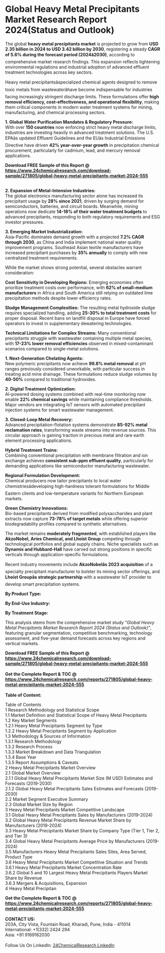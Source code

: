 <h1>Global Heavy Metal Precipitants Market Research Report 2024(Status and Outlook)</h1><p>The global <strong>heavy metal precipitants market</strong> is projected to grow from <strong>USD 2.35 billion in 2024 to USD 3.42 billion by 2030</strong>, registering a steady <strong>CAGR of 5.6% during the forecast period (2024â2030)</strong>, according to comprehensive market research findings. This expansion reflects tightening environmental regulations and industrial adoption of advanced effluent treatment technologies across key sectors.</p><p>Heavy metal precipitantsâspecialized chemical agents designed to remove toxic metals from wastewaterâhave become indispensable for industries facing increasingly stringent discharge limits. These formulations offer <strong>high removal efficiency, cost-effectiveness, and operational flexibility</strong>, making them critical components in modern water treatment systems for mining, manufacturing, and chemical processing sectors.</p><p><strong>1. Global Water Purification Mandates &amp; Regulatory Pressure:</strong><br>
With over <strong>150 countries</strong> now enforcing strict heavy metal discharge limits, industries are investing heavily in advanced treatment solutions. The U.S. EPAâs updated Effluent Guidelines and the EUâs Industrial Emissions Directive have driven <strong>42% year-over-year growth</strong> in precipitation chemical procurement, particularly for cadmium, lead, and mercury removal applications.</p><div><b>Download FREE Sample of this Report @ 
            <a href="https://www.24chemicalresearch.com/download-sample/271805/global-heavy-metal-precipitants-market-2024-555">
            https://www.24chemicalresearch.com/download-sample/271805/global-heavy-metal-precipitants-market-2024-555</a></b></div><br><p><strong>2. Expansion of Metal-Intensive Industries:</strong><br>
The global electronics manufacturing sector alone has increased its precipitant usage by <strong>28% since 2021</strong>, driven by surging demand for semiconductors, batteries, and circuit boards. Meanwhile, mining operations now dedicate <strong>14-18% of their water treatment budgets</strong> to advanced precipitants, responding to both regulatory requirements and ESG investor pressures.</p><p><strong>3. Emerging Market Industrialization:</strong><br>
Asia-Pacific dominates demand growth with a projected <strong>7.2% CAGR through 2030</strong>, as China and India implement national water quality improvement programs. Southeast Asian textile manufacturers have increased precipitant purchases by <strong>35% annually</strong> to comply with new centralized treatment requirements.</p><p>While the market shows strong potential, several obstacles warrant consideration:</p><p><strong>Cost Sensitivity in Developing Regions:</strong> Emerging economies often prioritize treatment costs over performance, with <strong>62% of small-medium manufacturers</strong> in Africa and South America still relying on outdated lime precipitation methods despite lower efficiency rates.</p><p><strong>Sludge Management Complexities:</strong> The resulting metal hydroxide sludge requires specialized handling, adding <strong>25-30% to total treatment costs</strong> for proper disposal. Recent bans on landfill disposal in Europe have forced operators to invest in supplementary dewatering technologies.</p><p><strong>Technical Limitations for Complex Streams:</strong> Many conventional precipitants struggle with wastewater containing multiple metal species, with <strong>17-23% lower removal efficiencies</strong> observed in mixed-contaminant scenarios compared to single-metal solutions.</p><p><strong>1. Next-Generation Chelating Agents:</strong><br>
New polymeric precipitants now achieve <strong>99.8% metal removal</strong> at pH ranges previously considered unworkable, with particular success in treating acid mine drainage. These formulations reduce sludge volumes by <strong>40-50%</strong> compared to traditional hydroxides.</p><p><strong>2. Digital Treatment Optimization:</strong><br>
AI-powered dosing systems combined with real-time monitoring now enable <strong>22% chemical savings</strong> while maintaining compliance thresholds. Major vendors are integrating IoT sensors with automated precipitant injection systems for smart wastewater management.</p><p><strong>3. Closed-Loop Metal Recovery:</strong><br>
Advanced precipitation-flotation systems demonstrate <strong>85-92% metal reclamation rates</strong>, transforming waste streams into revenue sources. This circular approach is gaining traction in precious metal and rare earth element processing applications.</p><p><strong>Hybrid Treatment Trains:</strong><br>
	Combining conventional precipitation with membrane filtration and ion exchange achieves <strong>consistent sub-ppm effluent quality</strong>, particularly for demanding applications like semiconductor manufacturing wastewater.</p><p><strong>Regional Formulation Development:</strong><br>
	Chemical producers now tailor precipitants to local water chemistriesâdeveloping high-hardness tolerant formulations for Middle Eastern clients and low-temperature variants for Northern European markets.</p><p><strong>Green Chemistry Innovations:</strong><br>
	Bio-based precipitants derived from modified polysaccharides and plant extracts now capture <strong>73-78% of target metals</strong> while offering superior biodegradability profiles compared to synthetic alternatives.</p><p>The market remains <strong>moderately fragmented</strong>, with established players like <strong>AkzoNobel, Aries Chemical, and Lhoist Group</strong> competing through technological portfolios and global supply chains. Niche specialists such as <strong>Dynamix and Hubbard-Hall</strong> have carved out strong positions in specific verticals through application-specific formulations.</p><p>Recent industry movements include <strong>AkzoNobelâs 2023 acquisition</strong> of a specialty precipitant manufacturer to bolster its mining sector offerings, and <strong>Lhoist Groupâs strategic partnership</strong> with a wastewater IoT provider to develop smart precipitation systems.</p><p><strong>By Product Type:</strong></p><p><strong>By End-Use Industry:</strong></p><p><strong>By Treatment Stage:</strong></p><p>This analysis stems from the comprehensive market study <em>"Global Heavy Metal Precipitants Market Research Report 2024 (Status and Outlook)"</em>, featuring granular segmentation, competitive benchmarking, technology assessment, and five-year demand forecasts across key regions and vertical markets.</p><div><b>Download FREE Sample of this Report @ 
            <a href="https://www.24chemicalresearch.com/download-sample/271805/global-heavy-metal-precipitants-market-2024-555">
            https://www.24chemicalresearch.com/download-sample/271805/global-heavy-metal-precipitants-market-2024-555</a></b></div><br><div><b>Get the Complete Report & TOC @ 
            <a href="https://www.24chemicalresearch.com/reports/271805/global-heavy-metal-precipitants-market-2024-555">
            https://www.24chemicalresearch.com/reports/271805/global-heavy-metal-precipitants-market-2024-555</a></b></div><br>
            <b>Table of Content:</b><p>Table of Contents<br />
1 Research Methodology and Statistical Scope<br />
1.1 Market Definition and Statistical Scope of Heavy Metal Precipitants<br />
1.2 Key Market Segments<br />
1.2.1 Heavy Metal Precipitants Segment by Type<br />
1.2.2 Heavy Metal Precipitants Segment by Application<br />
1.3 Methodology & Sources of Information<br />
1.3.1 Research Methodology<br />
1.3.2 Research Process<br />
1.3.3 Market Breakdown and Data Triangulation<br />
1.3.4 Base Year<br />
1.3.5 Report Assumptions & Caveats<br />
2 Heavy Metal Precipitants Market Overview<br />
2.1 Global Market Overview<br />
2.1.1 Global Heavy Metal Precipitants Market Size (M USD) Estimates and Forecasts (2019-2030)<br />
2.1.2 Global Heavy Metal Precipitants Sales Estimates and Forecasts (2019-2030)<br />
2.2 Market Segment Executive Summary<br />
2.3 Global Market Size by Region<br />
3 Heavy Metal Precipitants Market Competitive Landscape<br />
3.1 Global Heavy Metal Precipitants Sales by Manufacturers (2019-2024)<br />
3.2 Global Heavy Metal Precipitants Revenue Market Share by Manufacturers (2019-2024)<br />
3.3 Heavy Metal Precipitants Market Share by Company Type (Tier 1, Tier 2, and Tier 3)<br />
3.4 Global Heavy Metal Precipitants Average Price by Manufacturers (2019-2024)<br />
3.5 Manufacturers Heavy Metal Precipitants Sales Sites, Area Served, Product Type<br />
3.6 Heavy Metal Precipitants Market Competitive Situation and Trends<br />
3.6.1 Heavy Metal Precipitants Market Concentration Rate<br />
3.6.2 Global 5 and 10 Largest Heavy Metal Precipitants Players Market Share by Revenue<br />
3.6.3 Mergers & Acquisitions, Expansion<br />
4 Heavy Metal Precipitan</p><div><b>Get the Complete Report & TOC @ 
            <a href="https://www.24chemicalresearch.com/reports/271805/global-heavy-metal-precipitants-market-2024-555">
            https://www.24chemicalresearch.com/reports/271805/global-heavy-metal-precipitants-market-2024-555</a></b></div><br><b>CONTACT US:</b><br>
            203A, City Vista, Fountain Road, Kharadi, Pune, India - 411014<br>
            International: +1(332) 2424 294<br>
            Asia: +91 9169162030 <br><br>
            Follow Us On LinkedIn: <a href="https://www.linkedin.com/company/24chemicalresearch/">24ChemicalResearch LinkedIn</a>